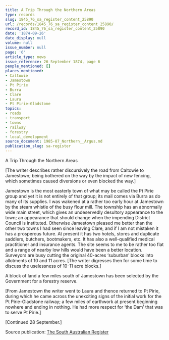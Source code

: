 ```yaml
---
title: A Trip Through the Northern Areas
type: records
slug: 1845_76_sa_register_content_25890
url: /records/1845_76_sa_register_content_25890/
record_id: 1845_76_sa_register_content_25890
date: '1874-09-26'
date_display: null
volume: null
issue_number: null
page: '6'
article_type: news
issue_reference: 26 September 1874, page 6
people_mentioned: []
places_mentioned:
- Caltowie
- Jamestown
- Pt Pirie
- Burra
- Clare
- Laura
- Pt Pirie-Gladstone
topics:
- roads
- transport
- towns
- railway
- forestry
- local_development
source_document: 1985-87_Northern__Argus.md
publication_slug: sa-register
---
```


A Trip Through the Northern Areas

[The writer describes rather discursively the road from Caltowie to Jamestown; being bothered on the way by the impact of new fencing, which sometimes caused diversions or even blocked the way.]

Jamestown is the most easterly town of what may be called the Pt Pirie group and yet it is not entirely of that group; its mail comes via Burra as do many of its supplies.  I was wakened at a rather too early hour at Jamestown by the steam whistle of the busy flour mill.  The township has an abnormally wide main street, which gives an undeservedly desultory appearance to the town; an appearance that should change when the impending District Council is instituted.  Otherwise Jamestown pleased me better than the other two towns I had seen since leaving Clare, and if I am not mistaken it has a prosperous future.  At present it has two hotels, stores and duplicate saddlers, butchers, bootmakers, etc. It has also a well-qualified medical practitioner and insurance agents.  The site seems to me to be rather too flat and a range of nearby low hills would have been a better location.  Surveyors are busy cutting the original 40-acres ‘suburban’ blocks into allotments of 10 and 11 acres.  [The writer digresses then for some time to discuss the uselessness of 10-11 acre blocks.]

A block of land a few miles south of Jamestown has been selected by the Government for a forestry reserve.

[From Jamestown the writer went to Laura and thence returned to Pt Pirie, during which he came across the unexciting signs of the initial work for the Pt Pirie-Gladstone railway; a few miles of earthwork at present beginning nowhere and ending in nothing.  He had more respect for ‘the Dam’ that was to serve Pt Pirie.]

[Continued 28 September.]

Source publication: [The South Australian Register](/publications/sa-register/)
